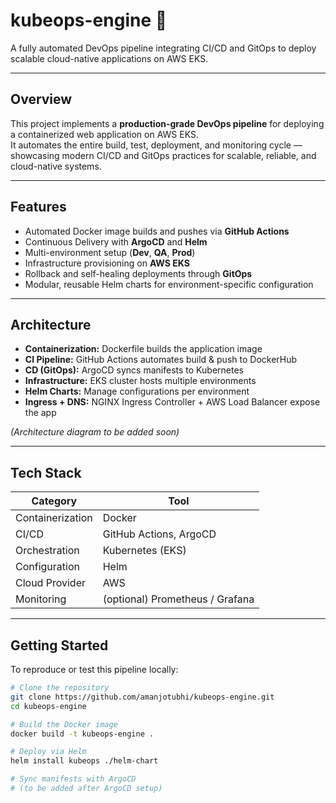 # kubeops-engine 🚀  
A fully automated DevOps pipeline integrating CI/CD and GitOps to deploy scalable cloud-native applications on AWS EKS.

---

## Overview
This project implements a **production-grade DevOps pipeline** for deploying a containerized web application on AWS EKS.  
It automates the entire build, test, deployment, and monitoring cycle — showcasing modern CI/CD and GitOps practices for scalable, reliable, and cloud-native systems.

---

## Features
- Automated Docker image builds and pushes via **GitHub Actions**
- Continuous Delivery with **ArgoCD** and **Helm**
- Multi-environment setup (**Dev**, **QA**, **Prod**)
- Infrastructure provisioning on **AWS EKS**
- Rollback and self-healing deployments through **GitOps**
- Modular, reusable Helm charts for environment-specific configuration

---

## Architecture
- **Containerization:** Dockerfile builds the application image  
- **CI Pipeline:** GitHub Actions automates build & push to DockerHub  
- **CD (GitOps):** ArgoCD syncs manifests to Kubernetes  
- **Infrastructure:** EKS cluster hosts multiple environments  
- **Helm Charts:** Manage configurations per environment  
- **Ingress + DNS:** NGINX Ingress Controller + AWS Load Balancer expose the app  

*(Architecture diagram to be added soon)*

---

## Tech Stack
| Category | Tool |
|-----------|------|
| Containerization | Docker |
| CI/CD | GitHub Actions, ArgoCD |
| Orchestration | Kubernetes (EKS) |
| Configuration | Helm |
| Cloud Provider | AWS |
| Monitoring | (optional) Prometheus / Grafana |

---

## Getting Started
To reproduce or test this pipeline locally:

```bash
# Clone the repository
git clone https://github.com/amanjotubhi/kubeops-engine.git
cd kubeops-engine

# Build the Docker image
docker build -t kubeops-engine .

# Deploy via Helm
helm install kubeops ./helm-chart

# Sync manifests with ArgoCD
# (to be added after ArgoCD setup)
